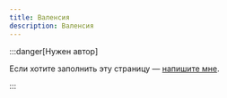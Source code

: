 ```yaml
---
title: Валенсия
description: Валенсия
---
```


:::danger[Нужен автор]

Если хотите заполнить эту страницу — [напишите мне](t.me/ponaehali_es_admin).

:::